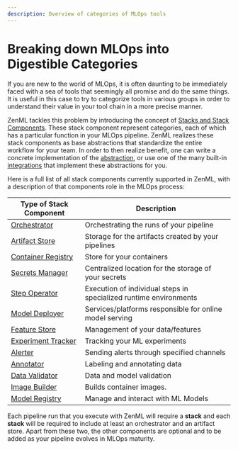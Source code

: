 ```yaml
---
description: Overview of categories of MLOps tools
---
```


# Breaking down MLOps into Digestible Categories

If you are new to the world of MLOps, it is often daunting to be immediately 
faced with a sea of tools that seemingly all promise and do the same things. 
It is useful in this case to try to categorize tools in various groups in order 
to understand their value in your tool chain in a more precise manner.

ZenML tackles this problem by introducing the concept of 
[Stacks and Stack Components](../advanced-guide/stacks/stacks.md). These stack 
component represent categories, each of which has a particular function in 
your MLOps pipeline. ZenML realizes these stack components as base abstractions 
that standardize the entire workflow for your team. In order to then realize 
benefit, one can write a concrete implementation of the 
[abstraction](../advanced-guide/stacks/custom-flavors.md), or 
use one of the many built-in [integrations](./integrations.md) that implement 
these abstractions for you.

Here is a full list of all stack components currently supported in ZenML, 
with a description of that components role in the MLOps process:

| **Type of Stack Component**                                          | **Description**                                                   |
|----------------------------------------------------------------------|-------------------------------------------------------------------|
| [Orchestrator](./orchestrators/orchestrators.md)                     | Orchestrating the runs of your pipeline                           |
| [Artifact Store](./artifact-stores/artifact-stores.md)               | Storage for the artifacts created by your pipelines               |
| [Container Registry](./container-registries/container-registries.md) | Store for your containers                                         |
| [Secrets Manager](./secrets-managers/secrets-managers.md)            | Centralized location for the storage of your secrets              |
| [Step Operator](./step-operators/step-operators.md)                  | Execution of individual steps in specialized runtime environments |
| [Model Deployer](./model-deployers/model-deployers.md)               | Services/platforms responsible for online model serving           |
| [Feature Store](./feature-stores/feature-stores.md)                  | Management of your data/features                                  |
| [Experiment Tracker](./experiment-trackers/experiment-trackers.md)   | Tracking your ML experiments                                      |
| [Alerter](./alerters/alerters.md)                                    | Sending alerts through specified channels                         |
| [Annotator](./annotators/annotators.md)                              | Labeling and annotating data                                      |
| [Data Validator](./data-validators/data-validators.md)               | Data and model validation                                         |
| [Image Builder](./image-builders/image-builders.md)                  | Builds container images.                                          |
| [Model Registry](./model-registries/model-registries.md)             | Manage and interact with ML Models                                |

Each pipeline run that you execute with ZenML will require a **stack** and 
each **stack** will be required to include at least an orchestrator and an 
artifact store. Apart from these two, the other components are optional and 
to be added as your pipeline evolves in MLOps maturity.
